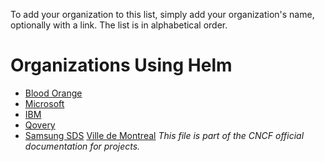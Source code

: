  To add your organization to this list, simply add your organization's name,
 optionally with a link. The list is in alphabetical order.

# Organizations Using Helm

- [Blood Orange](https://bloodorange.io)
- [Microsoft](https://microsoft.com)
- [IBM](https://www.ibm.com)
- [Qovery](https://www.qovery.com/)
- [Samsung SDS](https://www.samsungsds.com/)
[Ville de Montreal](https://montreal.ca)
_This file is part of the CNCF official documentation for projects._

